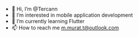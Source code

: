 - 👋 Hi, I’m @Tercann
- 👀 I’m interested in mobile application development
- 🌱 I’m currently learning Flutter
- 📫 How to reach me m.murat.t@outlook.com

<!---
Tercann/Tercann is a ✨ special ✨ repository because its `README.md` (this file) appears on your GitHub profile.
You can click the Preview link to take a look at your changes.
--->
